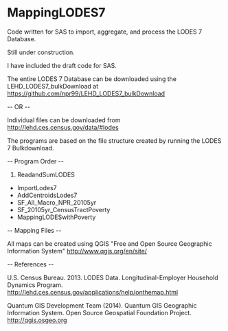 MappingLODES7
=============

Code written for SAS to import, aggregate, and process the LODES 7 Database.

Still under construction.

I have included the draft code for SAS.

The entire LODES 7 Database can be downloaded using the  LEHD_LODES7_bulkDownload at https://github.com/npr99/LEHD_LODES7_bulkDownload


-- OR --

Individual files can be downloaded from
http://lehd.ces.census.gov/data/#lodes

The programs are based on the file structure created by running the LODES 7 Bulkdownload.

-- Program Order --

1. ReadandSumLODES
- ImportLodes7
- AddCentroidsLodes7
- SF_All_Macro_NPR_20105yr
- SF_20105yr_CensusTractPoverty
- MappingLODESwithPoverty

-- Mapping Files --

All maps can be created using QGIS "Free and Open Source Geographic Information System"
http://www.qgis.org/en/site/

-- References --

U.S. Census Bureau. 2013. LODES Data. Longitudinal-Employer Household Dynamics Program. http://lehd.ces.census.gov/applications/help/onthemap.html

Quantum GIS Development Team (2014). Quantum GIS Geographic Information System. Open Source Geospatial Foundation Project. http://qgis.osgeo.org
